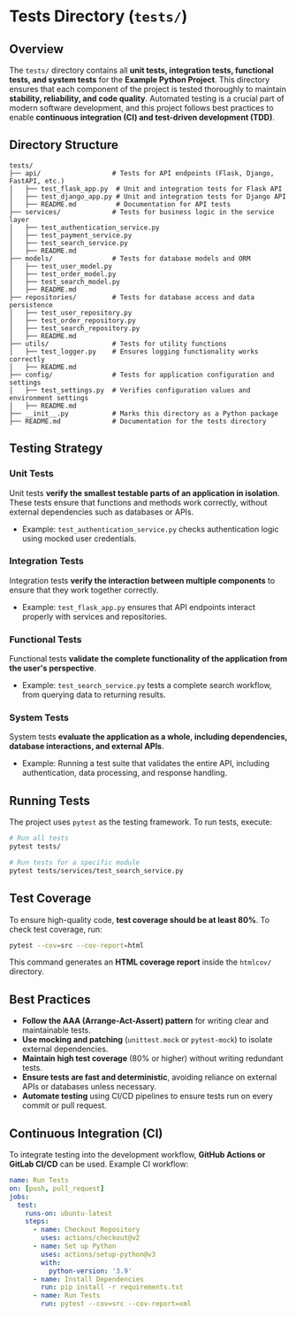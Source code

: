# Tests Directory (`tests/`)

## Overview
The `tests/` directory contains all **unit tests, integration tests, functional tests, and system tests** for the **Example Python Project**. This directory ensures that each component of the project is tested thoroughly to maintain **stability, reliability, and code quality**. Automated testing is a crucial part of modern software development, and this project follows best practices to enable **continuous integration (CI) and test-driven development (TDD)**.

## Directory Structure
```
tests/
├── api/                  # Tests for API endpoints (Flask, Django, FastAPI, etc.)
│   ├── test_flask_app.py  # Unit and integration tests for Flask API
│   ├── test_django_app.py # Unit and integration tests for Django API
│   ├── README.md          # Documentation for API tests
├── services/             # Tests for business logic in the service layer
│   ├── test_authentication_service.py
│   ├── test_payment_service.py
│   ├── test_search_service.py
│   ├── README.md
├── models/               # Tests for database models and ORM
│   ├── test_user_model.py
│   ├── test_order_model.py
│   ├── test_search_model.py
│   ├── README.md
├── repositories/         # Tests for database access and data persistence
│   ├── test_user_repository.py
│   ├── test_order_repository.py
│   ├── test_search_repository.py
│   ├── README.md
├── utils/                # Tests for utility functions
│   ├── test_logger.py    # Ensures logging functionality works correctly
│   ├── README.md
├── config/               # Tests for application configuration and settings
│   ├── test_settings.py  # Verifies configuration values and environment settings
│   ├── README.md
├── __init__.py           # Marks this directory as a Python package
├── README.md             # Documentation for the tests directory
```

## Testing Strategy
### Unit Tests
Unit tests **verify the smallest testable parts of an application in isolation**. These tests ensure that functions and methods work correctly, without external dependencies such as databases or APIs.
- Example: `test_authentication_service.py` checks authentication logic using mocked user credentials.

### Integration Tests
Integration tests **verify the interaction between multiple components** to ensure that they work together correctly.
- Example: `test_flask_app.py` ensures that API endpoints interact properly with services and repositories.

### Functional Tests
Functional tests **validate the complete functionality of the application from the user's perspective**.
- Example: `test_search_service.py` tests a complete search workflow, from querying data to returning results.

### System Tests
System tests **evaluate the application as a whole, including dependencies, database interactions, and external APIs**.
- Example: Running a test suite that validates the entire API, including authentication, data processing, and response handling.

## Running Tests
The project uses `pytest` as the testing framework. To run tests, execute:
```bash
# Run all tests
pytest tests/

# Run tests for a specific module
pytest tests/services/test_search_service.py
```

## Test Coverage
To ensure high-quality code, **test coverage should be at least 80%**. To check test coverage, run:
```bash
pytest --cov=src --cov-report=html
```
This command generates an **HTML coverage report** inside the `htmlcov/` directory.

## Best Practices
- **Follow the AAA (Arrange-Act-Assert) pattern** for writing clear and maintainable tests.
- **Use mocking and patching** (`unittest.mock` or `pytest-mock`) to isolate external dependencies.
- **Maintain high test coverage** (80% or higher) without writing redundant tests.
- **Ensure tests are fast and deterministic**, avoiding reliance on external APIs or databases unless necessary.
- **Automate testing** using CI/CD pipelines to ensure tests run on every commit or pull request.

## Continuous Integration (CI)
To integrate testing into the development workflow, **GitHub Actions or GitLab CI/CD** can be used. Example CI workflow:
```yaml
name: Run Tests
on: [push, pull_request]
jobs:
  test:
    runs-on: ubuntu-latest
    steps:
      - name: Checkout Repository
        uses: actions/checkout@v2
      - name: Set up Python
        uses: actions/setup-python@v3
        with:
          python-version: '3.9'
      - name: Install Dependencies
        run: pip install -r requirements.txt
      - name: Run Tests
        run: pytest --cov=src --cov-report=xml
```
